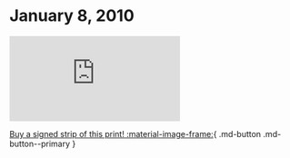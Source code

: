 # January 8, 2010

![](https://www.achewood.com/comic.php?date=01082010)

[Buy a signed strip of this print! :material-image-frame:](https://achewood-holiday-pop-up.myshopify.com/products/strip#01082010){ .md-button .md-button--primary }
